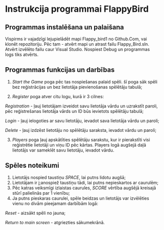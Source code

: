 # Instrukcija programmai FlappyBird

## Programmas instalēšana un palaišana

Vispirms ir vajadzīgi lejupielādēt mapi Flappy_bird1 no Github.Com, vai klonēt repozitoriju. Pēc tam - atvērt mapi un atrast failu Flappy_Bird.sln. Atvērt izvēlēto failu caur Visual Studio. Nospiest Debug un programmas logs tiks atvērts. 

## Programmas funkcijas un darbības

1. *Start the Game* poga pēc tas nospiešanas palaid spēli. šī poga sāk spēli bez reģistrācijas un bez lietotāja pievienošanas spēlētāju tabulā; 

2. *Register* poga atver citu logu, kurā ir 3 cilnes:

*Registration* - ļauj lietotājam izveidot savu lietotāja vārdu un uzrakstīt paroli, pēc reģistrešanas lietotāja vārds un ID būs ievietots spēlētāju tabulā; 

*Login* - ļauj ielogoties ar savu lietotāju, ievadot sava lietotāja vārdu un paroli; 

*Delete* - ļauj izdzēst lietotāju no spēlētāju saraksta, ievadot vārdu un paroli; 

3. *Players* poga ļauj apskātīties spēlētāju sarakstu, kur ir pierakstīti visi reģistrētie lietotāji un viņu ID pēc kārtas. Players logā augšejā daļā lietotājs var sameklēt savu lietotāju, ievadot vārdu. 

## Spēles noteikumi

1. Lietotājs nospied taustiņu *SPACE*, lai putns lidotu augšā; 
2. Lietotājam ir j;anospiež taustiņu tādi, lai putns nepieskartos ar caurulēm; 
3. Pēc katras veiksmīgi izlaistas caurules, *SCORE* vērtība augšējā kreisajā stūrī palielinās par 1 vienību; 
4. Ja putns pieskaras caurulei, spēle beidzas un lietotājs var izvēlēties vienu no divām pieejamam darbībām logā: 

*Reset* - aizsākt spēli no jauna;

*Return to main screen* - atgriezties sākumekrānā. 


 



